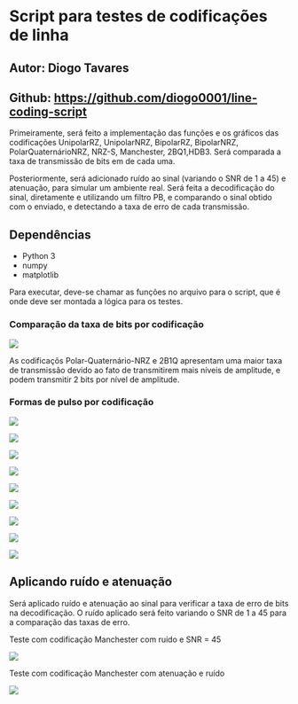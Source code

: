 # Script para testes de codificações de linha 

## Autor: Diogo Tavares
## Github: https://github.com/diogo0001/line-coding-script

Primeiramente, será feito a implementação das funções e os gráficos das codificações UnipolarRZ, UnipolarNRZ,
BipolarRZ, BipolarNRZ, PolarQuaternárioNRZ, NRZ-S, Manchester, 2BQ1,HDB3. Será comparada a taxa de transmissão 
de bits em de cada uma.

Posteriormente, será adicionado ruído ao sinal (variando o SNR de 1 a 45) e atenuação, para simular um ambiente real. 
Será feita a decodificação do sinal, diretamente e utilizando um filtro PB, e comparando o sinal obtido com o enviado,
e detectando a taxa de erro de cada transmissão.

## Dependências

  - Python 3
  - numpy
  - matplotlib
  
  Para executar, deve-se chamar as funções no arquivo para o script, que é onde deve ser montada a lógica para os testes.
 


### Comparação da taxa de bits por codificação

![](https://github.com/diogo0001/line-coding-script/blob/master/images/bitsRate.png)

As codificaçõs Polar-Quaternário-NRZ e 2B1Q apresentam uma maior taxa de transmissão devido ao fato de transmitirem mais níveis de amplitude, e podem transmitir 2 bits por nível de amplitude. 

### Formas de pulso por codificação

![](https://github.com/diogo0001/line-coding-script/blob/master/images/Unipolar%20RZ.png)

![](https://github.com/diogo0001/line-coding-script/blob/master/images/Unipolar%20NRZ.png)

![](https://github.com/diogo0001/line-coding-script/blob/master/images/NRZ%20Space.png)

![](https://github.com/diogo0001/line-coding-script/blob/master/images/Manchester.png)

![](https://github.com/diogo0001/line-coding-script/blob/master/images/HDB3.png)

![](https://github.com/diogo0001/line-coding-script/blob/master/images/Bipolar%20RZ.png)

![](https://github.com/diogo0001/line-coding-script/blob/master/images/Bipolar%20NRZ.png)

![](https://github.com/diogo0001/line-coding-script/blob/master/images/Polar%20Quatern%20NRZ.png)

![](https://github.com/diogo0001/line-coding-script/blob/master/images/2B1Q.png)

## Aplicando ruído e atenuação

Será aplicado ruído e atenuação ao sinal para verificar a taxa de erro de bits na decodificação. O ruído aplicado será feito variando
o SNR de 1 a 45 para a comparação das taxas de erro.

Teste com codificação Manchester com ruído e SNR = 45

![](https://github.com/diogo0001/line-coding-script/blob/master/images_noise/Manchester_noise.png)

Teste com codificação Manchester com atenuação e ruído  

![](https://github.com/diogo0001/line-coding-script/blob/master/images_noise/Manchester_at_noise.png)
